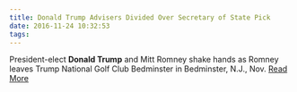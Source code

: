 ```yaml
---
title: Donald Trump Advisers Divided Over Secretary of State Pick
date: 2016-11-24 10:32:53
tags:
---
```

President-elect <b>Donald Trump</b> and Mitt Romney shake hands as Romney leaves Trump National Golf Club Bedminster in Bedminster, N.J., Nov.
[Read More](http://abcnews.go.com/Politics/donald-trump-advisers-divided-secretary-state-pick/story?id=43742340)